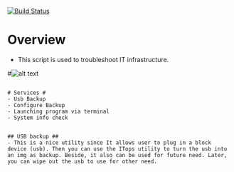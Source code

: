 [![Build Status](https://travis-ci.com/phamduchongan93/ITops-workshop.svg?branch=master)](https://travis-ci.com/phamduchongan93/ITops-workshop)
# Overview # 
- This script is used to troubleshoot IT infrastructure.

#![alt text](http://url/to/img.png)
```

# Services # 
- Usb Backup
- Configure Backup
- Launching program via terminal
- System info check


## USB backup ##
- This is a nice utility since It allows user to plug in a block device (usb). Then you can use the ITops utility to turn the usb into an img as backup. Beside, it also can be used for future need. Later, you can wipe out the usb to use for other need.
